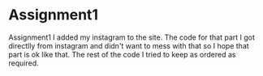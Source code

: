 # Assignment1
Assignment1
I added my instagram to the site. The code for that part I got directlly from instagram and didn't want to mess with that so I hope that part
is ok like that. The rest of the code I tried to keep as ordered as required.
